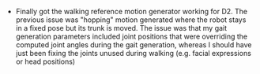 - Finally got the walking reference motion generator working for D2. The previous issue was "hopping" motion generated where the robot stays in a fixed pose but its trunk is moved. The issue was that my gait generation parameters included joint positions that were overriding the computed joint angles during the gait generation, whereas I should have just been fixing the joints unused during walking (e.g. facial expressions or head positions)